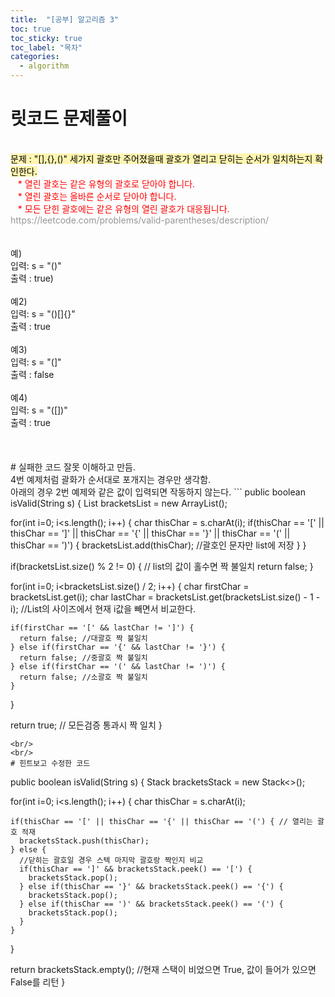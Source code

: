```yaml
---
title:  "[공부] 알고리즘 3"
toc: true
toc_sticky: true
toc_label: "목차"
categories:
  - algorithm
---
```


# 릿코드 문제풀이
<br/>
<span style="background-color: #fff5b1; color: black">문제 : "[],{},()" 세가지 괄호만 주어졌을때 괄호가 열리고 닫히는 순서가 일치하는지 확인한다.</span>
<br/>
&nbsp;&nbsp;&nbsp;<span style="color: red">* 열린 괄호는 같은 유형의 괄호로 닫아야 합니다.</span><br/>
&nbsp;&nbsp;&nbsp;<span style="color: red">* 열린 괄호는 올바른 순서로 닫아야 합니다.</span><br/>
&nbsp;&nbsp;&nbsp;<span style="color: red">* 모든 닫힌 괄호에는 같은 유형의 열린 괄호가 대응됩니다.</span><br/>
<span style="color: #969696">https://leetcode.com/problems/valid-parentheses/description/</span><br/>
<br/>
<br/>
예)<br/>
입력: s = "()"<br/>
출력 : true)<br/>
<br/>
예2)<br/>
입력: s = "()[]{}"<br/>
출력 : true<br/>
<br/>
예3)<br/>
입력: s = "(]"<br/>
출력 : false<br/>
<br/>
예4)<br/>
입력: s = "([])"<br/>
출력 : true<br/>
<br/>
<br/>
<br/>
# 실패한 코드
잘못 이해하고 만듬.<br/>
4번 예제처럼 괄화가 순서대로 포개지는 경우만 생각함.<br/>
아래의 경우 2번 예제와 같은 값이 입력되면 작동하지 않는다.
```
public boolean isValid(String s) {
  List<Character> bracketsList = new ArrayList<Character>();

  for(int i=0; i<s.length(); i++) {
    char thisChar = s.charAt(i);
    if(thisChar == '[' || thisChar == ']'
      || thisChar == '{' || thisChar == '}'
      || thisChar == '(' || thisChar == ')') {
      bracketsList.add(thisChar); //괄호인 문자만 list에 저장
    }
  }

  if(bracketsList.size() % 2 != 0) { // list의 값이 홀수면 짝 불일치
    return false;
  }

  for(int i=0; i<bracketsList.size() / 2; i++) {
    char firstChar = bracketsList.get(i);
    char lastChar = bracketsList.get(bracketsList.size() - 1 - i);
    //List의 사이즈에서 현재 i값을 빼면서 비교한다.
    
    if(firstChar == '[' && lastChar != ']') {
      return false; //대괄호 짝 불일치
    } else if(firstChar == '{' && lastChar != '}') {
      return false; //중괄호 짝 불일치
    } else if(firstChar == '(' && lastChar != ')') {
      return false; //소괄호 짝 불일치
    }
  }

  return true; // 모든검증 통과시 짝 일치
}
```
<br/>
<br/>
# 힌트보고 수정한 코드
```
public boolean isValid(String s) {
  Stack<Character> bracketsStack = new Stack<>();

  for(int i=0; i<s.length(); i++) {
    char thisChar = s.charAt(i);
    
    if(thisChar == '[' || thisChar == '{' || thisChar == '(') { // 열리는 괄호 적재
      bracketsStack.push(thisChar);
    } else {
      //닫히는 괄호일 경우 스텍 마지막 괄호랑 짝인지 비교
      if(thisChar == ']' && bracketsStack.peek() == '[') {
        bracketsStack.pop();
      } else if(thisChar == '}' && bracketsStack.peek() == '{') {
        bracketsStack.pop();
      } else if(thisChar == ')' && bracketsStack.peek() == '(') {
        bracketsStack.pop();
      }
    }
  }

  return bracketsStack.empty(); //현재 스택이 비었으면 True, 값이 들어가 있으면 False를 리턴
}
```
